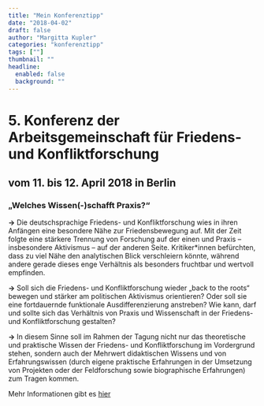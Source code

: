 ```yaml
---
title: "Mein Konferenztipp"
date: "2018-04-02"
draft: false
author: "Margitta Kupler"
categories: "konferenztipp"
tags: [""]
thumbnail: ""
headline:
  enabled: false
  background: ""
---
```


# 5. Konferenz der Arbeitsgemeinschaft für Friedens- und Konfliktforschung

## vom 11. bis 12. April 2018 in Berlin

### „Welches Wissen(-)schafft Praxis?“

**→** Die deutschsprachige Friedens- und Konfliktforschung wies in ihren
Anfängen eine besondere Nähe zur Friedensbewegung auf. Mit der Zeit folgte
eine stärkere Trennung von Forschung auf der einen und Praxis – insbesondere
Aktivismus – auf der anderen Seite. Kritiker*innen befürchten, dass zu viel
Nähe den analytischen Blick verschleiern könnte, während andere gerade dieses
enge Verhältnis als besonders fruchtbar und wertvoll empfinden.

<!--more-->

**→** Soll sich die Friedens- und Konfliktforschung wieder „back to the roots“
bewegen und stärker am politischen Aktivismus orientieren? Oder soll sie eine
fortdauernde funktionale Ausdifferenzierung anstreben? Wie kann, darf und
sollte sich das Verhältnis von Praxis und Wissenschaft in der Friedens- und
Konfliktforschung gestalten?

**→** In diesem Sinne soll im Rahmen der Tagung nicht nur das theoretische und
praktische Wissen der Friedens- und Konfliktforschung im Vordergrund stehen,
sondern auch der Mehrwert didaktischen Wissens und von Erfahrungswissen (durch
eigene praktische Erfahrungen in der Umsetzung von Projekten oder der
Feldforschung sowie biographische Erfahrungen) zum Tragen kommen.

Mehr Informationen gibt es [hier](http://www.afk-web.de/arbeitskreise/arbeitskreis-junger-wissen-schaftlerinnen/junge-konferenz-2018.html "AFK-Konferenz")
